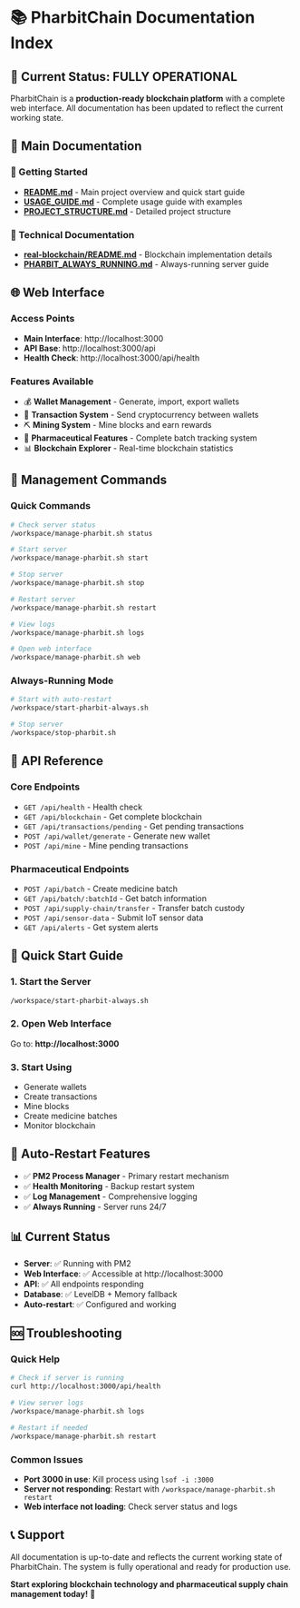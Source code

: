 # 📚 PharbitChain Documentation Index

## 🎯 **Current Status: FULLY OPERATIONAL**

PharbitChain is a **production-ready blockchain platform** with a complete web interface. All documentation has been updated to reflect the current working state.

## 📖 **Main Documentation**

### **🚀 Getting Started**
- **[README.md](./README.md)** - Main project overview and quick start guide
- **[USAGE_GUIDE.md](./USAGE_GUIDE.md)** - Complete usage guide with examples
- **[PROJECT_STRUCTURE.md](./PROJECT_STRUCTURE.md)** - Detailed project structure

### **🔧 Technical Documentation**
- **[real-blockchain/README.md](./real-blockchain/README.md)** - Blockchain implementation details
- **[PHARBIT_ALWAYS_RUNNING.md](./PHARBIT_ALWAYS_RUNNING.md)** - Always-running server guide

## 🌐 **Web Interface**

### **Access Points**
- **Main Interface**: http://localhost:3000
- **API Base**: http://localhost:3000/api
- **Health Check**: http://localhost:3000/api/health

### **Features Available**
- 💰 **Wallet Management** - Generate, import, export wallets
- 💸 **Transaction System** - Send cryptocurrency between wallets
- ⛏️ **Mining System** - Mine blocks and earn rewards
- 💊 **Pharmaceutical Features** - Complete batch tracking system
- 📊 **Blockchain Explorer** - Real-time blockchain statistics

## 🔧 **Management Commands**

### **Quick Commands**
```bash
# Check server status
/workspace/manage-pharbit.sh status

# Start server
/workspace/manage-pharbit.sh start

# Stop server
/workspace/manage-pharbit.sh stop

# Restart server
/workspace/manage-pharbit.sh restart

# View logs
/workspace/manage-pharbit.sh logs

# Open web interface
/workspace/manage-pharbit.sh web
```

### **Always-Running Mode**
```bash
# Start with auto-restart
/workspace/start-pharbit-always.sh

# Stop server
/workspace/stop-pharbit.sh
```

## 📡 **API Reference**

### **Core Endpoints**
- `GET /api/health` - Health check
- `GET /api/blockchain` - Get complete blockchain
- `GET /api/transactions/pending` - Get pending transactions
- `POST /api/wallet/generate` - Generate new wallet
- `POST /api/mine` - Mine pending transactions

### **Pharmaceutical Endpoints**
- `POST /api/batch` - Create medicine batch
- `GET /api/batch/:batchId` - Get batch information
- `POST /api/supply-chain/transfer` - Transfer batch custody
- `POST /api/sensor-data` - Submit IoT sensor data
- `GET /api/alerts` - Get system alerts

## 🎯 **Quick Start Guide**

### **1. Start the Server**
```bash
/workspace/start-pharbit-always.sh
```

### **2. Open Web Interface**
Go to: **http://localhost:3000**

### **3. Start Using**
- Generate wallets
- Create transactions
- Mine blocks
- Create medicine batches
- Monitor blockchain

## 🔄 **Auto-Restart Features**

- ✅ **PM2 Process Manager** - Primary restart mechanism
- ✅ **Health Monitoring** - Backup restart system
- ✅ **Log Management** - Comprehensive logging
- ✅ **Always Running** - Server runs 24/7

## 📊 **Current Status**

- **Server**: ✅ Running with PM2
- **Web Interface**: ✅ Accessible at http://localhost:3000
- **API**: ✅ All endpoints responding
- **Database**: ✅ LevelDB + Memory fallback
- **Auto-restart**: ✅ Configured and working

## 🆘 **Troubleshooting**

### **Quick Help**
```bash
# Check if server is running
curl http://localhost:3000/api/health

# View server logs
/workspace/manage-pharbit.sh logs

# Restart if needed
/workspace/manage-pharbit.sh restart
```

### **Common Issues**
- **Port 3000 in use**: Kill process using `lsof -i :3000`
- **Server not responding**: Restart with `/workspace/manage-pharbit.sh restart`
- **Web interface not loading**: Check server status and logs

## 📞 **Support**

All documentation is up-to-date and reflects the current working state of PharbitChain. The system is fully operational and ready for production use.

**Start exploring blockchain technology and pharmaceutical supply chain management today!** 🚀
